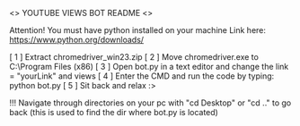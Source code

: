 <> YOUTUBE VIEWS BOT README <>

Attention! You must have python installed on your machine
Link here: https://www.python.org/downloads/

[ 1 ] Extract chromedriver_win23.zip 
[ 2 ] Move chromedriver.exe to C:\Program Files (x86) 
[ 3 ] Open bot.py in a text editor and change the link = "yourLink" and views
[ 4 ] Enter the CMD and run the code by typing: python bot.py
[ 5 ] Sit back and relax :>

!!! Navigate through directories on your pc with "cd Desktop"
or "cd .." to go back (this is used to find the dir where bot.py is located)
